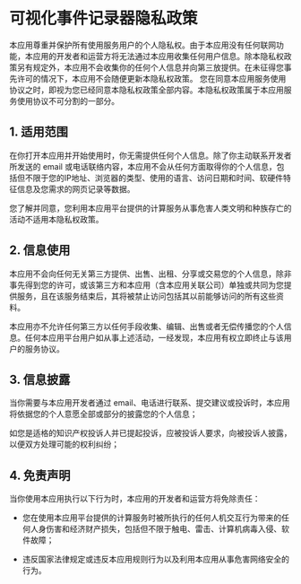 # 可视化事件记录器隐私政策
本应用尊重并保护所有使用服务用户的个人隐私权。由于本应用没有任何联网功能，本应用的开发者和运营方将无法通过本应用收集任何用户信息。除本隐私权政策另有规定外，本应用不会收集你的任何个人信息并向第三放提供。在未征得您事先许可的情况下，本应用不会随便更新本隐私权政策。 您在同意本应用服务使用协议之时，即视为您已经同意本隐私权政策全部内容。本隐私权政策属于本应用服务使用协议不可分割的一部分。

## 1. 适用范围

在你打开本应用并开始使用时，你无需提供任何个人信息。除了你主动联系开发者所发送的 email 或电话联络内容，本应用不会从任何方面取得你的个人信息，包括但不限于您的IP地址、浏览器的类型、使用的语言、访问日期和时间、软硬件特征信息及您需求的网页记录等数据。

您了解并同意，您利用本应用平台提供的计算服务从事危害人类文明和种族存亡的活动不适用本隐私权政策。

## 2. 信息使用

本应用不会向任何无关第三方提供、出售、出租、分享或交易您的个人信息，除非事先得到您的许可，或该第三方和本应用（含本应用关联公司）单独或共同为您提供服务，且在该服务结束后，其将被禁止访问包括其以前能够访问的所有这些资料。

本应用亦不允许任何第三方以任何手段收集、编辑、出售或者无偿传播您的个人信息。任何本应用平台用户如从事上述活动，一经发现，本应用有权立即终止与该用户的服务协议。

## 3. 信息披露

当你需要与本应用开发者通过 email、电话进行联系、提交建议或投诉时，本应用将依据您的个人意愿全部或部分的披露您的个人信息；

如您是适格的知识产权投诉人并已提起投诉，应被投诉人要求，向被投诉人披露，以便双方处理可能的权利纠纷；

## 4. 免责声明

当你使用本应用执行以下行为时，本应用的开发者和运营方将免除责任：

+ 您在使用本应用平台提供的计算服务时被所执行的任何人机交互行为带来的任何人身伤害和经济财产损失，包括但不限于触电、雷击、计算机病毒入侵、软件故障；

+ 违反国家法律规定或违反本应用规则行为以及利用本应用从事危害网络安全的行为。